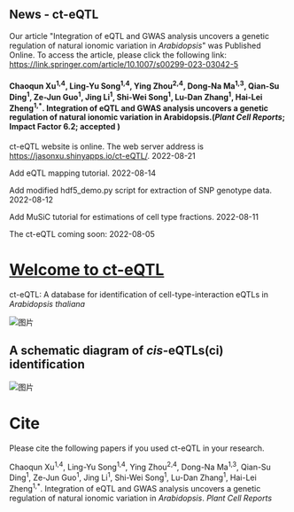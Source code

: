 ## News - ct-eQTL

Our article "Integration of eQTL and GWAS analysis uncovers a genetic regulation of natural ionomic variation in *Arabidopsis*" was Published Online. 
To access the article, please click the following link:
https://link.springer.com/article/10.1007/s00299-023-03042-5

#### Chaoqun Xu<sup>1,4</sup>, Ling-Yu Song<sup>1,4</sup>, Ying Zhou<sup>2,4</sup>, Dong-Na Ma<sup>1,3</sup>, Qian-Su Ding<sup>1</sup>, Ze-Jun Guo<sup>1</sup>, Jing Li<sup>1</sup>, Shi-Wei Song<sup>1</sup>, Lu-Dan Zhang<sup>1</sup>, Hai-Lei Zheng<sup>1,*</sup>. Integration of eQTL and GWAS analysis uncovers a genetic regulation of natural ionomic variation in Arabidopsis.(*Plant Cell Reports*; Impact Factor 6.2; **accepted** )

ct-eQTL website is online. The web server address is https://jasonxu.shinyapps.io/ct-eQTL/. 2022-08-21

Add eQTL mapping tutorial. 2022-08-14

Add modified hdf5_demo.py script for extraction of SNP genotype data. 2022-08-12

Add MuSiC tutorial for estimations of cell type fractions. 2022-08-11

The ct-eQTL coming soon: 2022-08-05 


# [Welcome to ct-eQTL](https://jasonxu.shinyapps.io/ct-eQTL)
ct-eQTL: A database for identification of cell-type-interaction eQTLs in *Arabidopsis thaliana*

![图片](https://user-images.githubusercontent.com/11934986/185778866-bf5f97b4-a848-4602-af3a-9e1f52730992.png)


## A schematic diagram of *cis*-eQTLs(ci) identification
![图片](https://user-images.githubusercontent.com/11934986/183028468-17ad674b-7445-4cf4-a30a-3c1d27ccaa3a.png)




# Cite
Please cite the following papers if you used ct-eQTL in your research.  

Chaoqun Xu<sup>1,4</sup>, Ling-Yu Song<sup>1,4</sup>, Ying Zhou<sup>2,4</sup>, Dong-Na Ma<sup>1,3</sup>, Qian-Su Ding<sup>1</sup>, Ze-Jun Guo<sup>1</sup>, Jing Li<sup>1</sup>, Shi-Wei Song<sup>1</sup>, Lu-Dan Zhang<sup>1</sup>, Hai-Lei Zheng<sup>1,*</sup>. Integration of eQTL and GWAS analysis uncovers a genetic regulation of natural ionomic variation in *Arabidopsis*. *Plant Cell Reports*
